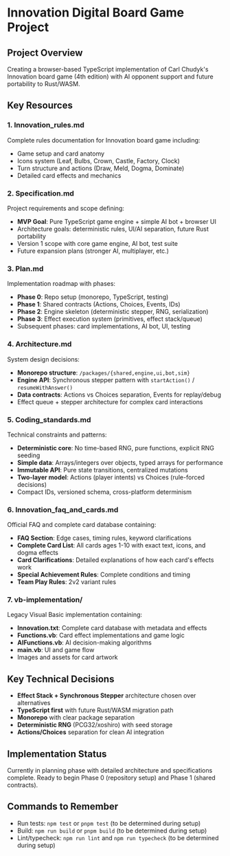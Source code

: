 # Innovation Digital Board Game Project

## Project Overview
Creating a browser-based TypeScript implementation of Carl Chudyk's Innovation board game (4th edition) with AI opponent support and future portability to Rust/WASM.

## Key Resources

### 1. **Innovation_rules.md**
Complete rules documentation for Innovation board game including:
- Game setup and card anatomy
- Icons system (Leaf, Bulbs, Crown, Castle, Factory, Clock)
- Turn structure and actions (Draw, Meld, Dogma, Dominate)
- Detailed card effects and mechanics

### 2. **Specification.md** 
Project requirements and scope defining:
- **MVP Goal**: Pure TypeScript game engine + simple AI bot + browser UI
- Architecture goals: deterministic rules, UI/AI separation, future Rust portability
- Version 1 scope with core game engine, AI bot, test suite
- Future expansion plans (stronger AI, multiplayer, etc.)

### 3. **Plan.md**
Implementation roadmap with phases:
- **Phase 0**: Repo setup (monorepo, TypeScript, testing)
- **Phase 1**: Shared contracts (Actions, Choices, Events, IDs)
- **Phase 2**: Engine skeleton (deterministic stepper, RNG, serialization)  
- **Phase 3**: Effect execution system (primitives, effect stack/queue)
- Subsequent phases: card implementations, AI bot, UI, testing

### 4. **Architecture.md**
System design decisions:
- **Monorepo structure**: `/packages/{shared,engine,ui,bot,sim}`
- **Engine API**: Synchronous stepper pattern with `startAction()` / `resumeWithAnswer()`
- **Data contracts**: Actions vs Choices separation, Events for replay/debug
- Effect queue + stepper architecture for complex card interactions

### 5. **Coding_standards.md**
Technical constraints and patterns:
- **Deterministic core**: No time-based RNG, pure functions, explicit RNG seeding
- **Simple data**: Arrays/integers over objects, typed arrays for performance
- **Immutable API**: Pure state transitions, centralized mutations
- **Two-layer model**: Actions (player intents) vs Choices (rule-forced decisions)
- Compact IDs, versioned schema, cross-platform determinism

### 6. **Innovation_faq_and_cards.md**
Official FAQ and complete card database containing:
- **FAQ Section**: Edge cases, timing rules, keyword clarifications
- **Complete Card List**: All cards ages 1-10 with exact text, icons, and dogma effects
- **Card Clarifications**: Detailed explanations of how each card's effects work
- **Special Achievement Rules**: Complete conditions and timing
- **Team Play Rules**: 2v2 variant rules

### 7. **vb-implementation/** 
Legacy Visual Basic implementation containing:
- **Innovation.txt**: Complete card database with metadata and effects
- **Functions.vb**: Card effect implementations and game logic
- **AIFunctions.vb**: AI decision-making algorithms  
- **main.vb**: UI and game flow
- Images and assets for card artwork

## Key Technical Decisions
- **Effect Stack + Synchronous Stepper** architecture chosen over alternatives
- **TypeScript first** with future Rust/WASM migration path
- **Monorepo** with clear package separation
- **Deterministic RNG** (PCG32/xoshiro) with seed storage
- **Actions/Choices** separation for clean AI integration

## Implementation Status
Currently in planning phase with detailed architecture and specifications complete. Ready to begin Phase 0 (repository setup) and Phase 1 (shared contracts).

## Commands to Remember
- Run tests: `npm test` or `pnpm test` (to be determined during setup)
- Build: `npm run build` or `pnpm build` (to be determined during setup)
- Lint/typecheck: `npm run lint` and `npm run typecheck` (to be determined during setup)